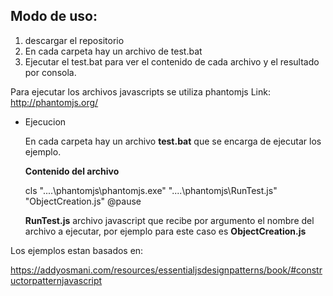 ## Modo de uso:

1. descargar el repositorio
2. En cada carpeta hay un archivo de test.bat
3. Ejecutar el test.bat para ver el contenido de cada archivo y el resultado por consola.


Para ejecutar los archivos javascripts se utiliza phantomjs Link: http://phantomjs.org/
	
- Ejecucion
	
	En cada carpeta hay un archivo **test.bat** que se encarga de ejecutar los ejemplo.
	

	**Contenido del archivo**

	cls
	"..\..\phantomjs\phantomjs.exe" "..\..\phantomjs\RunTest.js" "ObjectCreation.js"
	@pause

	**RunTest.js** archivo javascript que recibe por argumento el nombre del archivo 
	a ejecutar, por ejemplo para este caso es **ObjectCreation.js**



Los ejemplos estan basados en:

https://addyosmani.com/resources/essentialjsdesignpatterns/book/#constructorpatternjavascript
